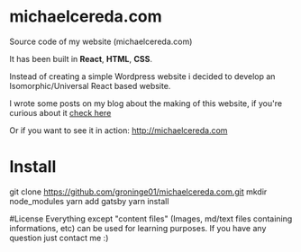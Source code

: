 # michaelcereda.com
Source code of my website (michaelcereda.com)

It has been built in __React__, __HTML__, __CSS__.

Instead of creating a simple Wordpress website i decided to develop an Isomorphic/Universal React based website.  

I wrote some posts on my blog about the making of this website, if you're curious about it [check here](https://medium.com/@michaelcereda/creating-an-isomorphic-universal-website-with-react-part-1-a905350acba8#.rc2xxzjg5)

Or if you want to see it in action: http://michaelcereda.com

# Install

git clone https://github.com/groninge01/michaelcereda.com.git
mkdir node_modules
yarn add gatsby
yarn install


#License
Everything except "content files" (Images, md/text files containing  informations, etc) can be used for learning purposes.
If you have any question just contact me :)
